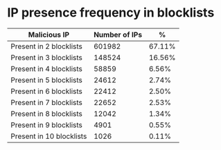 # IP presence frequency in blocklists
| Malicious IP | Number of IPs | % |
|----|----|----|
| Present in 2 blocklists | 601982 | 67.11% |
| Present in 3 blocklists | 148524 | 16.56% |
| Present in 4 blocklists | 58859 | 6.56% |
| Present in 5 blocklists | 24612 | 2.74% |
| Present in 6 blocklists | 22412 | 2.50% |
| Present in 7 blocklists | 22652 | 2.53% |
| Present in 8 blocklists | 12042 | 1.34% |
| Present in 9 blocklists | 4901 | 0.55% |
| Present in 10 blocklists | 1026 | 0.11% |
